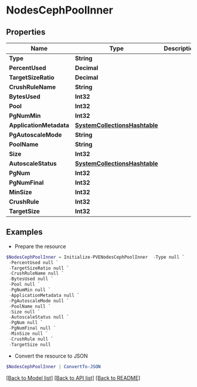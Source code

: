 # NodesCephPoolInner
## Properties

Name | Type | Description | Notes
------------ | ------------- | ------------- | -------------
**Type** | **String** |  | [optional] 
**PercentUsed** | **Decimal** |  | [optional] 
**TargetSizeRatio** | **Decimal** |  | [optional] 
**CrushRuleName** | **String** |  | [optional] 
**BytesUsed** | **Int32** |  | [optional] 
**Pool** | **Int32** |  | [optional] 
**PgNumMin** | **Int32** |  | [optional] 
**ApplicationMetadata** | [**SystemCollectionsHashtable**](.md) |  | [optional] 
**PgAutoscaleMode** | **String** |  | [optional] 
**PoolName** | **String** |  | [optional] 
**Size** | **Int32** |  | [optional] 
**AutoscaleStatus** | [**SystemCollectionsHashtable**](.md) |  | [optional] 
**PgNum** | **Int32** |  | [optional] 
**PgNumFinal** | **Int32** |  | [optional] 
**MinSize** | **Int32** |  | [optional] 
**CrushRule** | **Int32** |  | [optional] 
**TargetSize** | **Int32** |  | [optional] 

## Examples

- Prepare the resource
```powershell
$NodesCephPoolInner = Initialize-PVENodesCephPoolInner  -Type null `
 -PercentUsed null `
 -TargetSizeRatio null `
 -CrushRuleName null `
 -BytesUsed null `
 -Pool null `
 -PgNumMin null `
 -ApplicationMetadata null `
 -PgAutoscaleMode null `
 -PoolName null `
 -Size null `
 -AutoscaleStatus null `
 -PgNum null `
 -PgNumFinal null `
 -MinSize null `
 -CrushRule null `
 -TargetSize null
```

- Convert the resource to JSON
```powershell
$NodesCephPoolInner | ConvertTo-JSON
```

[[Back to Model list]](../README.md#documentation-for-models) [[Back to API list]](../README.md#documentation-for-api-endpoints) [[Back to README]](../README.md)

